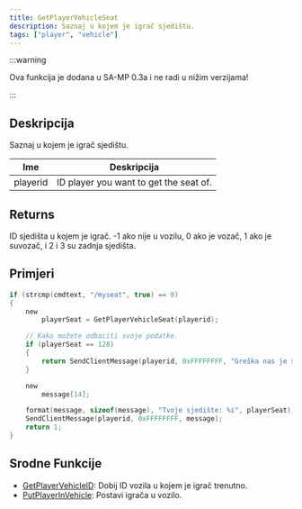 ```yaml
---
title: GetPlayerVehicleSeat
description: Saznaj u kojem je igrač sjedištu.
tags: ["player", "vehicle"]
---
```


:::warning

Ova funkcija je dodana u SA-MP 0.3a i ne radi u nižim verzijama!

:::

## Deskripcija

Saznaj u kojem je igrač sjedištu.

| Ime      | Deskripcija                            |
| -------- | -------------------------------------- |
| playerid | ID player you want to get the seat of. |

## Returns

ID sjedišta u kojem je igrač. -1 ako nije u vozilu, 0 ako je vozač, 1 ako je suvozač, i 2 i 3 su zadnja sjedišta.

## Primjeri

```c
if (strcmp(cmdtext, "/myseat", true) == 0)
{
    new
        playerSeat = GetPlayerVehicleSeat(playerid);

    // Kako možete odbaciti svoje podatke.
    if (playerSeat == 128)
    {
        return SendClientMessage(playerid, 0xFFFFFFFF, "Greška nas je spriječila da vratimo ID sjedala.");
    }

    new
        message[14];

    format(message, sizeof(message), "Tvoje sjedište: %i", playerSeat);
    SendClientMessage(playerid, 0xFFFFFFFF, message);
    return 1;
}
```

## Srodne Funkcije

- [GetPlayerVehicleID](GetPlayerVehicleID): Dobij ID vozila u kojem je igrač trenutno.
- [PutPlayerInVehicle](PutPlayerInVehicle): Postavi igrača u vozilo.
